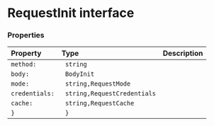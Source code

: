 # RequestInit interface





### Properties

| Property	   | Type	| Description|
|:-------------|:-------|:-----------|
|`method:`      |` string` |  |
|`body:`      |` BodyInit` |  |
|`mode:`      |` string,RequestMode` |  |
|`credentials:`      |` string,RequestCredentials` |  |
|`cache:`      |` string,RequestCache` |  |
|`}`      |` }` |  |




